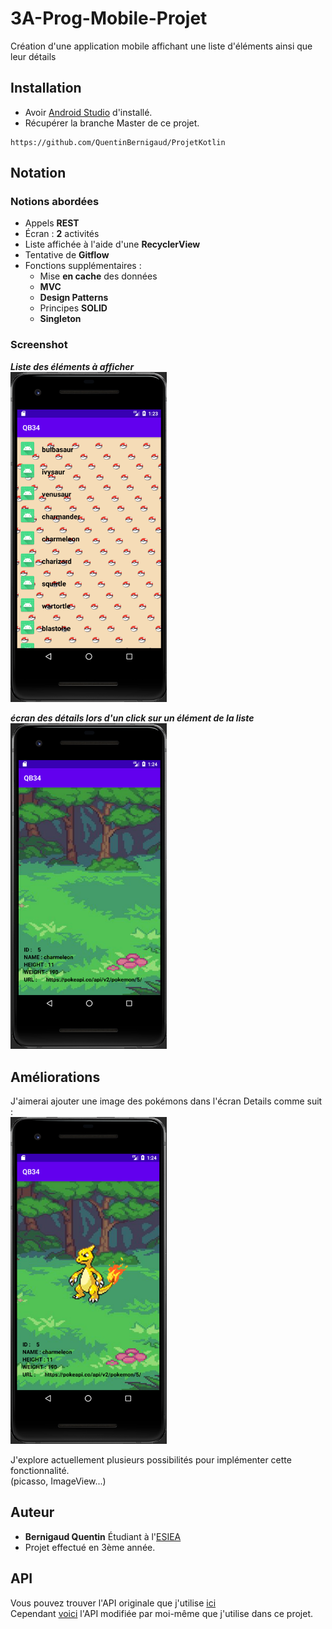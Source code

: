 # 3A-Prog-Mobile-Projet

Création d'une application mobile affichant une liste d'éléments ainsi que leur détails

## Installation

* Avoir [Android Studio](https://developer.android.com/studio) d'installé.
* Récupérer la branche Master de ce projet.  
```
https://github.com/QuentinBernigaud/ProjetKotlin
```

## Notation

### Notions abordées 

* Appels **REST**
* Écran : **2** activités
* Liste affichée à l'aide d'une **RecyclerView**
* Tentative de **Gitflow**
* Fonctions supplémentaires :  
  - Mise **en cache** des données
  - **MVC**
  - **Design Patterns**
  - Principes **SOLID**
  - **Singleton**


### Screenshot 

***Liste des éléments à afficher***  
<img src="images/ProjetFinal11.png" width="250">


***écran des détails lors d'un click sur un élément de la liste***  
<img src="images/ProjetFinal21.png" width="250">  

## Améliorations

J'aimerai ajouter une image des pokémons dans l'écran Details comme suit :  
<img src="images/ProjetFinal31.png" width="250">

J'explore actuellement plusieurs possibilités pour implémenter cette fonctionnalité.  
(picasso, ImageView...)


## Auteur

* **Bernigaud Quentin** Étudiant à l'[ESIEA](https://www.esiea.fr) 
* Projet effectué en 3ème année.

## API

Vous pouvez trouver l'API originale que j'utilise [ici](https://pokeapi.co/api/v2/pokemon)  
Cependant [voici](https://github.com/QuentinBernigaud/3A-Prog-Mobile-Projet/blob/master/pokeapi.json) l'API modifiée par moi-même que j'utilise dans ce projet.
